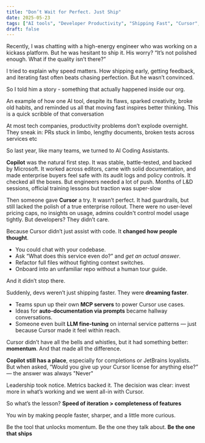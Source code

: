 ```yaml
---
title: "Don’t Wait for Perfect. Just Ship"
date: 2025-05-23
tags: ["AI tools", "Developer Productivity", "Shipping Fast", "Cursor", "Copilot"]
draft: false
---
```


Recently, I was chatting with a high-energy engineer who was working on a kickass platform. But he was hesitant to ship it. His worry? “It’s not polished enough. What if the quality isn’t there?”

I tried to explain why speed matters. How shipping early, getting feedback, and iterating fast often beats chasing perfection. But he wasn’t convinced.

So I told him a story - something that actually happened inside our org.

An example of how one AI tool, despite its flaws, sparked creativity, broke old habits, and reminded us all that moving fast inspires better thinking. This is a quick scribble of that conversation

At most tech companies, productivity problems don’t explode overnight. They sneak in: PRs stuck in limbo, lengthy documents, broken tests across services etc

So last year, like many teams, we turned to AI Coding Assistants.

**Copilot** was the natural first step. It was stable, battle-tested, and backed by Microsoft. It worked across editors, came with solid documentation, and made enterprise buyers feel safe with its audit logs and policy controls. It checked all the boxes. But engineers needed a lot of push. Months of L&D sessions, official training lessons but traction was super-slow

Then someone gave **Cursor** a try. It wasn’t perfect. It had guardrails, but still lacked the polish of a true enterprise rollout. There were no user-level pricing caps, no insights on usage, admins couldn't control model usage tightly. But developers? They didn’t care.

Because Cursor didn’t just assist with code. It **changed how people thought**.

- You could chat with your codebase.
- Ask “What does this service even do?” and *get an actual answer*.
- Refactor full files without fighting context switches.
- Onboard into an unfamiliar repo without a human tour guide.

And it didn’t stop there.

Suddenly, devs weren’t just shipping faster. They were **dreaming faster**.

- Teams spun up their own **MCP servers** to power Cursor use cases.  
- Ideas for **auto-documentation via prompts** became hallway conversations.  
- Someone even built **LLM fine-tuning** on internal service patterns — just because Cursor made it feel within reach.

Cursor didn’t have all the bells and whistles, but it had something better: **momentum**. And that made all the difference.

**Copilot still has a place**, especially for completions or JetBrains loyalists. But when asked, “Would you give up your Cursor license for anything else?” — the answer was always "Never"

Leadership took notice. Metrics backed it. The decision was clear: invest more in what’s working and we went all-in with Cursor.

So what’s the lesson? **Speed of iteration > completeness of features**  

You win by making people faster, sharper, and a little more curious.

Be the tool that unlocks momentum.
Be the one they talk about.
**Be the one that ships**